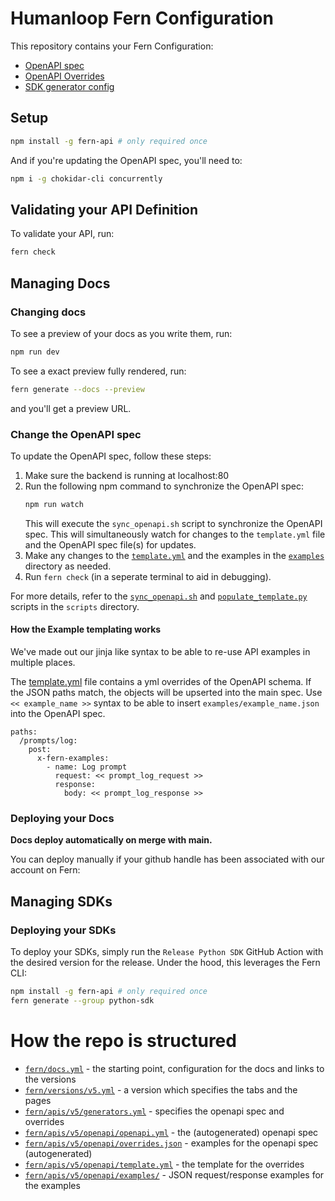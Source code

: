 # Humanloop Fern Configuration

This repository contains your Fern Configuration:

- [OpenAPI spec](./fern/apis/v4/openapi/openapi.yml)
- [OpenAPI Overrides](./fern/apis/v4/openapi/overrides.json)
- [SDK generator config](./fern/apis/v4/generators.yml)

<!-- - [Generators config](./fern/generators.yml) -->

## Setup

```sh
npm install -g fern-api # only required once
```

And if you're updating the OpenAPI spec, you'll need to:

```sh
npm i -g chokidar-cli concurrently
```

## Validating your API Definition

To validate your API, run:

```sh
fern check
```

## Managing Docs

### Changing docs

To see a preview of your docs as you write them, run:

```sh
npm run dev
```

To see a exact preview fully rendered, run:

```sh
fern generate --docs --preview
```

and you'll get a preview URL.

### Change the OpenAPI spec

To update the OpenAPI spec, follow these steps:

1. Make sure the backend is running at localhost:80
2. Run the following npm command to synchronize the OpenAPI spec:
   ```sh
   npm run watch
   ```
   This will execute the `sync_openapi.sh` script to synchronize the OpenAPI spec.
   This will simultaneously watch for changes to the `template.yml` file and the OpenAPI spec file(s) for updates.
3. Make any changes to the [`template.yml`](fern/apis/v5/openapi/template.yml) and the examples in the [`examples`](fern/apis/v5/openapi/examples/) directory as needed.
4. Run `fern check` (in a seperate terminal to aid in debugging).

For more details, refer to the [`sync_openapi.sh`](scripts/sync_openapi.sh) and [`populate_template.py`](scripts/populate_template.py) scripts in the `scripts` directory.

#### How the Example templating works

We've made out our jinja like syntax to be able to re-use API examples in multiple places.

The [template.yml](fern/apis/v5/openapi/template.yml) file contains a yml overrides of the OpenAPI schema. If the JSON paths match, the objects will be upserted into the main spec. Use `<< example_name >>` syntax to be able to insert `examples/example_name.json` into the OpenAPI spec.

```
paths:
  /prompts/log:
    post:
      x-fern-examples:
        - name: Log prompt
          request: << prompt_log_request >>
          response:
            body: << prompt_log_response >>

```

### Deploying your Docs

**Docs deploy automatically on merge with main.**

You can deploy manually if your github handle has been associated with our account on Fern:

## Managing SDKs

### Deploying your SDKs

To deploy your SDKs, simply run the `Release Python SDK` GitHub Action with the desired version for the release. Under the hood, this leverages the Fern CLI:

```sh
npm install -g fern-api # only required once
fern generate --group python-sdk

```

# How the repo is structured

- [`fern/docs.yml`](fern/docs.yml) - the starting point, configuration for the docs and links to the versions
- [`fern/versions/v5.yml`](fern/versions/v5.yml) - a version which specifies the tabs and the pages
- [`fern/apis/v5/generators.yml`](fern/apis/v5/generators.yml) - specifies the openapi spec and overrides
- [`fern/apis/v5/openapi/openapi.yml`](fern/apis/v5/openapi/openapi.yml) - the (autogenerated) openapi spec
- [`fern/apis/v5/openapi/overrides.json`](fern/apis/v5/openapi/overrides.json) - examples for the openapi spec (autogenerated)
- [`fern/apis/v5/openapi/template.yml`](fern/apis/v5/openapi/template.yml) - the template for the overrides
- [`fern/apis/v5/openapi/examples/`](fern/apis/v5/openapi/examples/) - JSON request/response examples for the examples
